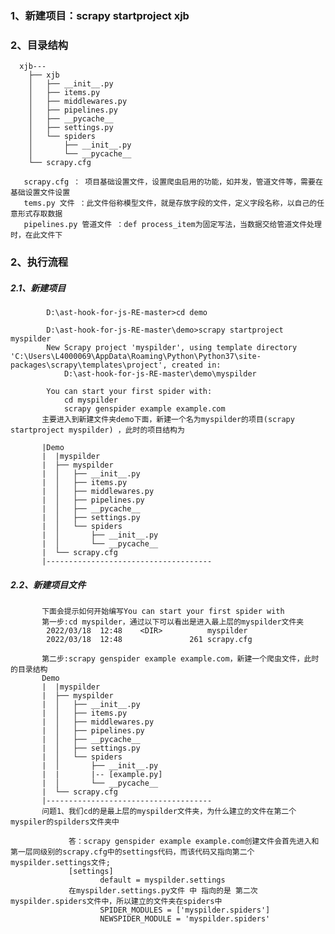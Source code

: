 ### 1、新建项目：scrapy startproject xjb

### 2、目录结构
      xjb---
        ├── xjb
        │   ├── __init__.py
        │   ├── items.py
        │   ├── middlewares.py
        │   ├── pipelines.py
        │   ├── __pycache__
        │   ├── settings.py
        │   └── spiders
        │       ├── __init__.py
        │       └── __pycache__
        └── scrapy.cfg      

       scrapy.cfg ： 项目基础设置文件，设置爬虫启用的功能，如并发，管道文件等，需要在基础设置文件设置
       tems.py 文件 ：此文件俗称模型文件，就是存放字段的文件，定义字段名称，以自己的任意形式存取数据
       pipelines.py 管道文件 ：def process_item为固定写法，当数据交给管道文件处理时，在此文件下
       
### 2、执行流程
##### 2.1、新建项目

            D:\ast-hook-for-js-RE-master>cd demo   

            D:\ast-hook-for-js-RE-master\demo>scrapy startproject myspilder
            New Scrapy project 'myspilder', using template directory 'C:\Users\L4000069\AppData\Roaming\Python\Python37\site-packages\scrapy\templates\project', created in:
                D:\ast-hook-for-js-RE-master\demo\myspilder

            You can start your first spider with:
                cd myspilder
                scrapy genspider example example.com
           主要进入到新建文件夹demo下面，新建一个名为myspilder的项目(scrapy startproject myspilder) ，此时的项目结构为
           
           |Demo
           |  |myspilder  
           |  ├── myspilder
           |  │   ├── __init__.py
           |  │   ├── items.py
           |  │   ├── middlewares.py
           |  │   ├── pipelines.py
           |  │   ├── __pycache__
           |  │   ├── settings.py
           |  │   └── spiders
           |  │       ├── __init__.py
           |  │       └── __pycache__
           |  └── scrapy.cfg      
           |-------------------------------------
##### 2.2、新建项目文件   

           下面会提示如何开始编写You can start your first spider with
           第一步:cd myspilder，通过以下可以看出是进入最上层的myspilder文件夹
            2022/03/18  12:48    <DIR>          myspilder
            2022/03/18  12:48               261 scrapy.cfg
            
           第二步:scrapy genspider example example.com，新建一个爬虫文件，此时的目录结构
           Demo
           |  |myspilder  
           |  ├── myspilder
           |  │   ├── __init__.py
           |  │   ├── items.py
           |  │   ├── middlewares.py
           |  │   ├── pipelines.py
           |  │   ├── __pycache__
           |  │   ├── settings.py
           |  │   └── spiders
           |  │       ├── __init__.py
           |  |       |-- [example.py]
           |  │       └── __pycache__
           |  └── scrapy.cfg      
           |-------------------------------------
           问题1、我们cd的是最上层的myspilder文件夹，为什么建立的文件在第二个myspiler的spilders文件夹中
           
                 答：scrapy genspider example example.com创建文件会首先进入和第一层同级别的scrapy.cfg中的settings代码，而该代码又指向第二个myspilder.settings文件;
                 [settings]
                        default = myspilder.settings
                 在myspilder.settings.py文件 中 指向的是 第二次myspilder.spiders文件中，所以建立的文件夹在spiders中
                        SPIDER_MODULES = ['myspilder.spiders']
                        NEWSPIDER_MODULE = 'myspilder.spiders'
           
